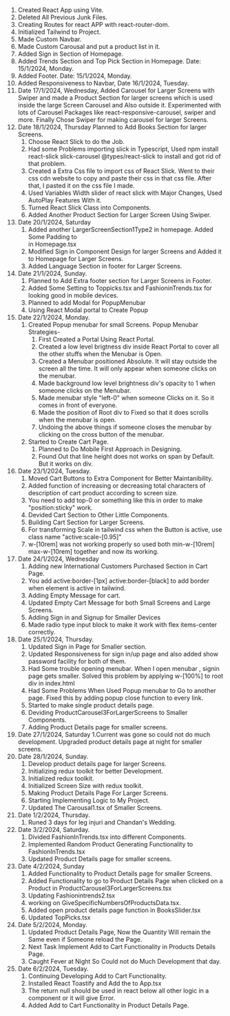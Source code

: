 1. Created React App using Vite.
2. Deleted All Previous Junk Files.
3. Creating Routes for react APP with react-router-dom.
4. Initialized Tailwind to Project.
5. Made Custom Navbar.
6. Made Custom Carousal and put a product list in it.
7. Added Sign in Section of Homepage.
8. Added Trends Section and Top Pick Section in Homepage. Date: 15/1/2024, Monday.
9. Added Footer. Date: 15/1/2024, Monday.
10. Added Responsiveness to Navbar, Date 16/1/2024, Tuesday.
11. Date 17/1/2024, Wednesday, Added Carousel for Larger Screens with Swiper and made a Product Section for larger screens which is used inside the large Screen Carousel and Also outside it. Experimented with lots of Carousel Packages like react-responsive-carousel, swiper and more. Finally Chose Swiper for making carousel for larger Screens.
12. Date 18/1/2024, Thursday
    Planned to Add Books Section for larger Screens.
    1. Choose React Slick to do the Job.
    2. Had some Problems importing slick in Typescript, Used npm install react-slick slick-carousel @types/react-slick to install and got rid of that problem.
    3. Created a Extra Css file to import css of React Slick. Went to their css cdn website to copy and paste their css in that css file. After that, I pasted it on the css file I made.
    4. Used Variables Width slider of react slick with Major Changes, Used AutoPlay Features With it.
    5. Turned React Slick Class into Components.
    6. Added Another Product Section for Larger Screen Using Swiper.
13. Date 20/1/2024, Saturday
    1. Added another LargerScreenSection1Type2 in homepage. Added Some Padding to <main> in Homepage.tsx
    2. Modified Sign in Component Design for larger Screens and Added it to Homepage for Larger Screens.
    3. Added Language Section in footer for Larger Screens.
14. Date 21/1/2024, Sunday.
    1. Planned to Add Extra footer section for Larger Screens in Footer.
    2. Added Some Setting to Toppicks.tsx and FashioninTrends.tsx for looking good in mobile devices.
    3. Planned to add Modal for PopupMenubar
    4. Using React Modal portal to Create Popup
15. Date 22/1/2024, Monday.
    1. Created Popup menubar for small Screens. Popup Menubar Strategies-
       1. First Created a Portal Using React Portal.
       2. Created a low level brigtness div inside React Portal to cover all the other stuffs when the Menubar is Open.
       3. Created a Menubar positioned Absolute. It will stay outside the screen all the time. It will only appear when someone clicks on the menubar.
       4. Made background low level brightness div's opacity to 1 when someone clicks on the Menubar.
       5. Made menubar style "left-0" when someone Clicks on it. So it comes in front of everyone.
       6. Made the position of Root div to Fixed so that it does scrolls when the menubar is open.
       7. Undoing the above things if someone closes the menubar by clicking on the cross button of the menubar.
    2. Started to Create Cart Page.
       1. Planned to Do Mobile First Approach in Designing.
       2. Found Out that line height does not works on span by Default. But it works on div.
16. Date 23/1/2024, Tuesday.
    1. Moved Cart Buttons to Extra Component for Better Maintanibility.
    2. Added function of increasing or decreasing total characters of description of cart product according to screen size.
    3. You need to add top-0 or something like this in order to make "position:sticky" work.
    4. Devided Cart Section to Other Little Components.
    5. Building Cart Section for Larger Screens.
    6. For transforming Scale in tailwind css when the Button is active, use class name "active:scale-[0.95]"
    7. w-[10rem] was not working properly so used both min-w-[10rem] max-w-[10rem] together and now its working.
17. Date 24/1/2024, Wednesday
    1. Adding new International Customers Purchased Section in Cart Page.
    2. You add active:border-[1px] active:border-[black] to add border when element is active in tailwind.
    3. Adding Empty Message for cart.
    4. Updated Empty Cart Message for both Small Screens and Large Screens.
    5. Adding Sign in and Signup for Smaller Devices
    6. Made radio type input block to make it work with flex items-center correctly.
18. Date 25/1/2024, Thursday.
    1. Updated Sign in Page for Smaller section.
    2. Updated Responsiveness for sign in/up page and also added show password facility for both of them.
    3. Had Some trouble opening menubar. When I open menubar , signin page gets smaller. Solved this problem by applying w-[100%] to root div in index.html
    4. Had Some Problems When Used Popup menubar to Go to another page. Fixed this by adding popup close function to every link.
    5. Started to make single product details page.
    6. Deviding ProductCarousel3ForLargerScreens to Smaller Components.
    7. Adding Product Details page for smaller screens.
19. Date 27/1/2024, Saturday
    1.Current was gone so could not do much development. Upgraded product details page at night for smaller screens.
20. Date 28/1/2024, Sunday.
    1. Develop product details page for larger Screens.
    2. Initializing redux toolkit for better Development.
    3. Initialized redux toolkit.
    4. Initialized Screen Size with redux toolkit.
    5. Making Product Details Page For Larger Screens.
    6. Starting Implementing Logic to My Project.
    7. Updated The Carousal1.tsx of Smaller Screens.
21. Date 1/2/2024, Thursday.
    1. Runed 3 days for leg injuri and Chandan's Wedding.
22. Date 3/2/2024, Saturday.
    1. Divided FashionInTrends.tsx into different Components.
    2. Implemented Random Product Generating Functionality to FashionInTrends.tsx
    3. Updated Product Details page for smaller screens.
23. Date 4/2/2024, Sunday
    1. Added Functionality to Product Details page for smaller Screens.
    2. Added Functionality to go to Product Details Page when clicked on a Product in ProductCarousel3ForLargerScreens.tsx
    3. Updating Fashionintrends2.tsx
    4. working on GiveSpecificNumbersOfProductsData.tsx.
    5. Added open product details page function in BooksSlider.tsx
    6. Updated TopPicks.tsx
24. Date 5/2/2024, Monday.
    1. Updated Product Details Page, Now the Quantity Will remain the Same even if Someone reload the Page.
    2. Next Task Implement Add to Cart Functionality in Products Details Page.
    3. Caught Fever at Night So Could not do Much Development that day.
25. Date 6/2/2024, Tuesday.
    1. Continuing Developing Add to Cart Functionality.
    2. Installed React Toastify and Add the <ToastContainer> to App.tsx
    3. The return null should be used in react below all other logic in a component or it will give Error.
    4. Added Add to Cart Functionality in Product Details Page.
